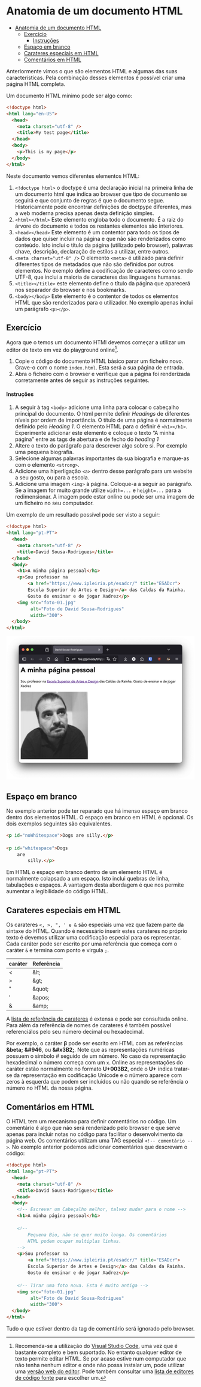 # Anatomia de um documento HTML
- [Anatomia de um documento HTML](#anatomia-de-um-documento-html)
  - [Exercício](#exercício)
      - [Instruções](#instruções)
  - [Espaço em branco](#espaço-em-branco)
  - [Carateres especiais em HTML](#carateres-especiais-em-html)
  - [Comentários em HTML](#comentários-em-html)

Anteriormente vimos o que são elementos HTML e algumas das suas características. Pela combinação desses elementos é possível criar uma página HTML completa.

Um documento HTML mínimo pode ser algo como:

```html
<!doctype html>
<html lang="en-US">
  <head>
    <meta charset="utf-8" />
    <title>My test page</title>
  </head>
  <body>
    <p>This is my page</p>
  </body>
</html>
```

Neste documento vemos diferentes elementos HTML:

1. `<!doctype html>` o doctype é uma declaração inicial na primeira linha de um documento html que indica ao browser que tipo de documento se seguirá e que conjunto de regras é que o documento segue. Historicamente pode encontrar definições de doctpype diferentes, mas a web moderna precisa apenas desta definição simples.
2. `<html></html>` Este elemento engloba todo o documento. É a raiz do árvore do documento e todos os restantes elementos são interiores.
3. `<head></head>` Este elemento é um contentor para todo os tipos de dados que quiser incluir na página e que não são renderizados como conteúdo. Isto inclui o título da página (utilizado pelo browser), palavras chave, descrição, declaração de estilos a utilizar, entre outros.
4. `<meta charset="utf-8" />` O elemento `<meta>` é utilizado para definir diferentes tipos de metadados que não são definidos por outros elementos. No exemplo define a codificação de caracteres como sendo UTF-8, que inclui a maioria de caracteres das linguagens humanas.
5. `<title></title>` este elemento define o título da página que aparecerá nos separador do browser e nos bookmarks.
6. `<body></body>` Este elemento é o contentor de todos os elementos HTML que são renderizados para o utilizador. No exemplo apenas inclui um parágrafo `<p></p>`.

## Exercício

Agora que o temos um documento HTMl devemos começar a utilizar um editor de texto em vez do playground online[^editor_texto].

[^editor_texto]: Recomenda-se a utilização do [Visual Studio Code](https://code.visualstudio.com/), uma vez que é bastante completo e bem suportado. No entanto qualquer editor de texto permite editar HTML. Se por acaso estive num computador que não tenha nenhum editor e onde não possa instalar um, pode utilizar uma [versão web do editor](https://vscode.dev/). Pode também consultar uma [lista de editores de código fonte](https://github.com/collections/text-editors) para escolher um.

1. Copie o código do documento HTML básico parar um ficheiro novo. Grave-o com o nome `index.html`. Esta será a sua página de entrada.
2. Abra o ficheiro com o browser e verifique que a página foi renderizada corretamente antes de seguir as instruções seguintes.

#### Instruções

1. A seguir à tag `<body>` adicione uma linha para colocar o cabeçalho principal do documento. O html permite definir _Headings_ de diferentes níveis por ordem de importância. O título de uma página é normalmente definido pelo _Heading 1_. O elemento HTML para o definir é `<h1></h1>`. Experimente adicionar este elemento e coloque o texto “A minha página” entre as tags de abertura e de fecho do _heading 1_
2. Altere o texto do parágrafo para descrever algo sobre si. Por exemplo uma pequena biografia.
3. Selecione algumas palavras importantes da sua biografia e marque-as com o elemento `<strong>`.
4. Adicione uma hiperligação `<a>` dentro desse parágrafo para um website a seu gosto, ou para a escola.
5. Adicione uma imagem `<img>` à página. Coloque-a a seguir ao parágrafo. Se a imagem for muito grande utilize `width=...` e `height=...` para a redimensionar. A imagem pode estar online ou pode ser uma imagem de um ficheiro no seu computador.

Um exemplo de um resultado possível pode ser visto a seguir:

```html
<!doctype html>
<html lang="pt-PT">
  <head>
    <meta charset="utf-8" />
    <title>David Sousa-Rodrigues</title>
  </head>
  <body>
    <h1>A minha página pessoal</h1>
    <p>Sou professor na 
        <a href="https://www.ipleiria.pt/esadcr/" title="ESADcr">
        Escola Superior de Artes e Design</a> das Caldas da Rainha. 
        Gosto de ensinar e de jogar Xadrez</p>
    <img src="foto-01.jpg" 
         alt="Foto de David Sousa-Rodrigues" 
         width="300">
  </body>
</html>
```

![](anatomia-documento-html-assets/exemplo-pagina-exercicio.png)

## Espaço em branco

No exemplo anterior pode ter reparado que há imenso espaço em branco dentro dos elementos HTML. O espaço em branco em HTML é opcional. Os dois exemplos seguintes são equivalentes.

```html
<p id="noWhitespace">Dogs are silly.</p>

<p id="whitespace">Dogs
    are
        silly.</p>
```

Em HTML o espaço em branco dentro de um elemento HTML é normalmente colapsado a um espaço. Isto inclui quebras de linha, tabulações e espaços. A vantagem desta abordagem é que nos permite aumentar a legibilidade do código HTML.

## Carateres especiais em HTML

Os carateres `<, >, ", ' e &` são especiais uma vez que fazem parte da sintaxe do HTML. Quando é necessário inserir estes carateres no próprio texto é devemos utilizar uma codificação especial para os representar. Cada caráter pode ser escrito por uma referência que começa com o caráter `&` e termina com ponto e virgula `;`.

| caráter | Referência |
| -------| -----|
| < | \&lt; |
| > | \&gt; |
| " | \&quot; |
| ' | \&apos; |
| & | \&amp; |

A [lista de referência de carateres](https://html.spec.whatwg.org/multipage/named-characters.html#named-character-references) é extensa e pode ser consultada online. Para além da referência de nomes de carateres é também possível referenciálos pelo seu número  decimal ou hexadecimal.

Por exemplo, o caráter **&beta;** pode ser escrito em HTML com as referências **\&beta;** **\&#946**, ou **\&#x3B2;**. Note que as representações numéricas possuem o simbolo # seguido de um número. No caso da representação hexadecimal o número começa com um `x`. Online as representações do caráter estão normalmente no formato **U+003B2**, onde o **U+** indica tratar-se da representação em codificação Unicode e o número aparece com zeros à esquerda que podem ser incluidos ou não quando se referência o número no HTML da nossa página.

## Comentários em HTML

O HTML tem um mecanismo para definir comentários no código. Um comentário é algo que não será renderizado pelo browser e que serve apenas para incluir notas no código para facilitar o desenvolvimento da página web. Os comentários utilizam uma TAG especial `<!-- comentário -->`. No exemplo anterior podemos adicionar comentários que descrevam o código:

```html
<!doctype html>
<html lang="pt-PT">
  <head>
    <meta charset="utf-8" />
    <title>David Sousa-Rodrigues</title>
  </head>
  <body>
    <!-- Escrever um Cabeçalho melhor, talvez mudar para o nome -->
    <h1>A minha página pessoal</h1>

    <!-- 
        Pequena Bio, não se quer muito longa. Os comentários
        HTML podem ocupar multiplas linhas. 
    -->
    <p>Sou professor na 
        <a href="https://www.ipleiria.pt/esadcr/" title="ESADcr">
        Escola Superior de Artes e Design</a> das Caldas da Rainha. 
        Gosto de ensinar e de jogar Xadrez</p>

    <!-- Tirar uma foto nova. Esta é muito antiga -->
    <img src="foto-01.jpg" 
         alt="Foto de David Sousa-Rodrigues" 
         width="300">
  </body>
</html>
```

Tudo o que estiver dentro da tag de comentário será ignorado pelo browser.